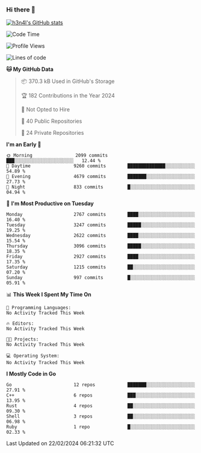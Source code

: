 ### Hi there 👋

[![h3n4l's GitHub stats](https://github-readme-stats.vercel.app/api?username=h3n4l&count_private=true&show_icons=true&theme=radical)](https://github.com/h3n4l/github-readme-stats)

<!--START_SECTION:waka-->
![Code Time](http://img.shields.io/badge/Code%20Time-1%2C836%20hrs%2017%20mins-blue)

![Profile Views](http://img.shields.io/badge/Profile%20Views-0-blue)

![Lines of code](https://img.shields.io/badge/From%20Hello%20World%20I%27ve%20Written-4.9%20million%20lines%20of%20code-blue)

**🐱 My GitHub Data** 

> 📦 370.3 kB Used in GitHub's Storage 
 > 
> 🏆 182 Contributions in the Year 2024
 > 
> 🚫 Not Opted to Hire
 > 
> 📜 40 Public Repositories 
 > 
> 🔑 24 Private Repositories 
 > 
**I'm an Early 🐤** 

```text
🌞 Morning                2099 commits        ███░░░░░░░░░░░░░░░░░░░░░░   12.44 % 
🌆 Daytime                9260 commits        ██████████████░░░░░░░░░░░   54.89 % 
🌃 Evening                4679 commits        ███████░░░░░░░░░░░░░░░░░░   27.73 % 
🌙 Night                  833 commits         █░░░░░░░░░░░░░░░░░░░░░░░░   04.94 % 
```
📅 **I'm Most Productive on Tuesday** 

```text
Monday                   2767 commits        ████░░░░░░░░░░░░░░░░░░░░░   16.40 % 
Tuesday                  3247 commits        █████░░░░░░░░░░░░░░░░░░░░   19.25 % 
Wednesday                2622 commits        ████░░░░░░░░░░░░░░░░░░░░░   15.54 % 
Thursday                 3096 commits        █████░░░░░░░░░░░░░░░░░░░░   18.35 % 
Friday                   2927 commits        ████░░░░░░░░░░░░░░░░░░░░░   17.35 % 
Saturday                 1215 commits        ██░░░░░░░░░░░░░░░░░░░░░░░   07.20 % 
Sunday                   997 commits         █░░░░░░░░░░░░░░░░░░░░░░░░   05.91 % 
```


📊 **This Week I Spent My Time On** 

```text
💬 Programming Languages: 
No Activity Tracked This Week

🔥 Editors: 
No Activity Tracked This Week

🐱‍💻 Projects: 
No Activity Tracked This Week

💻 Operating System: 
No Activity Tracked This Week
```

**I Mostly Code in Go** 

```text
Go                       12 repos            ███████░░░░░░░░░░░░░░░░░░   27.91 % 
C++                      6 repos             ███░░░░░░░░░░░░░░░░░░░░░░   13.95 % 
Rust                     4 repos             ██░░░░░░░░░░░░░░░░░░░░░░░   09.30 % 
Shell                    3 repos             ██░░░░░░░░░░░░░░░░░░░░░░░   06.98 % 
Ruby                     1 repo              █░░░░░░░░░░░░░░░░░░░░░░░░   02.33 % 
```




 Last Updated on 22/02/2024 06:21:32 UTC
<!--END_SECTION:waka-->


